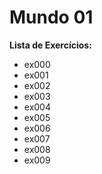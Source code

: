 # **Mundo 01**

**Lista de Exercícios:**

   - ex000
   - ex001
   - ex002
   - ex003
   - ex004
   - ex005
   - ex006
   - ex007
   - ex008
   - ex009
